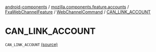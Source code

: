[android-components](../../../index.md) / [mozilla.components.feature.accounts](../../index.md) / [FxaWebChannelFeature](../index.md) / [WebChannelCommand](index.md) / [CAN_LINK_ACCOUNT](./-c-a-n_-l-i-n-k_-a-c-c-o-u-n-t.md)

# CAN_LINK_ACCOUNT

`CAN_LINK_ACCOUNT` [(source)](https://github.com/mozilla-mobile/android-components/blob/master/components/feature/accounts/src/main/java/mozilla/components/feature/accounts/FxaWebChannelFeature.kt#L180)